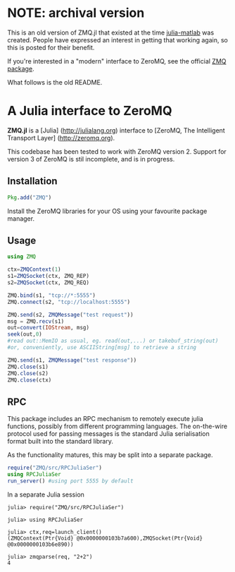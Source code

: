 # NOTE: archival version

This is an old version of ZMQ.jl that existed at the time [julia-matlab](https://github.com/timholy/julia-matlab) was created. People have expressed an interest in getting that working again, so this is posted for their benefit.

If you're interested in a "modern" interface to ZeroMQ, see the official [ZMQ package](https://github.com/JuliaLang/ZMQ.jl).

What follows is the old README.

# A Julia interface to ZeroMQ

**ZMQ.jl** is a [Julia] (http://julialang.org) interface to [ZeroMQ, The Intelligent Transport Layer] (http://zeromq.org). 

This codebase has been tested to work with ZeroMQ version 2. 
Support for version 3 of ZeroMQ is stil incomplete, and is in progress.

## Installation
```julia
Pkg.add("ZMQ")
```

Install the ZeroMQ libraries for your OS using your favourite package manager. 

## Usage

```julia
using ZMQ

ctx=ZMQContext(1)
s1=ZMQSocket(ctx, ZMQ_REP)
s2=ZMQSocket(ctx, ZMQ_REQ)

ZMQ.bind(s1, "tcp://*:5555")
ZMQ.connect(s2, "tcp://localhost:5555")

ZMQ.send(s2, ZMQMessage("test request"))
msg = ZMQ.recv(s1)
out=convert(IOStream, msg)
seek(out,0)
#read out::MemIO as usual, eg. read(out,...) or takebuf_string(out)
#or, conveniently, use ASCIIString[msg] to retrieve a string

ZMQ.send(s1, ZMQMessage("test response"))
ZMQ.close(s1)
ZMQ.close(s2)
ZMQ.close(ctx)

```

## RPC

This package includes an RPC mechanism to remotely execute julia functions, possibly from different programming languages. The on-the-wire protocol used for passing messages is the standard Julia serialisation format built into the standard library. 

As the functionality matures, this may be split into a separate package. 

```julia
require("ZMQ/src/RPCJuliaSer")
using RPCJuliaSer
run_server() #using port 5555 by default
```

In a separate Julia session
```jlcon
julia> require("ZMQ/src/RPCJuliaSer")

julia> using RPCJuliaSer

julia> ctx,req=launch_client()
(ZMQContext(Ptr{Void} @0x0000000103b7a600),ZMQSocket(Ptr{Void} @0x0000000103b6e890))

julia> zmqparse(req, "2+2")
4
```
